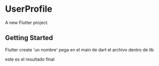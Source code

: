 # UserProfile

A new Flutter project.

## Getting Started

Flutter create 'un nombre'
pega en el main de dart el archivo dentro de lib 

este es el resultado final 

